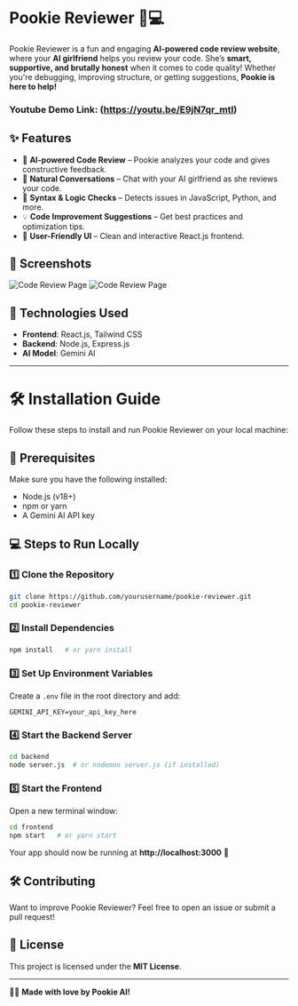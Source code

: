 # Pookie Reviewer 💖💻

Pookie Reviewer is a fun and engaging **AI-powered code review website**, where your **AI girlfriend** helps you review your code. She’s **smart, supportive, and brutally honest** when it comes to code quality! Whether you're debugging, improving structure, or getting suggestions, **Pookie is here to help!**

### Youtube Demo Link: (https://youtu.be/E9jN7qr_mtI)

## ✨ Features
- 🩷 **AI-powered Code Review** – Pookie analyzes your code and gives constructive feedback.
- 🤖 **Natural Conversations** – Chat with your AI girlfriend as she reviews your code.
- 📄 **Syntax & Logic Checks** – Detects issues in JavaScript, Python, and more.
- 💡 **Code Improvement Suggestions** – Get best practices and optimization tips.
- 🎨 **User-Friendly UI** – Clean and interactive React.js frontend.

## 🎥 Screenshots
![Code Review Page]([https://your-image-link.com/code_review.png](https://drive.google.com/file/d/1_-cKFxWLoTGJkIHLWi67qxeITpUhNrXl/view?usp=sharing))
![Code Review Page]([[https://your-image-link.com/code_review.png](https://drive.google.com/file/d/1_-cKFxWLoTGJkIHLWi67qxeITpUhNrXl/view?usp=sharing)](https://drive.google.com/file/d/16dTbRf4duDqdgRkXYQlk-FqbdX9tjIrz/view?usp=drive_link))


## 🚀 Technologies Used
- **Frontend**: React.js, Tailwind CSS
- **Backend**: Node.js, Express.js
- **AI Model**: Gemini AI

---

# 🛠️ Installation Guide

Follow these steps to install and run Pookie Reviewer on your local machine:

## 📌 Prerequisites
Make sure you have the following installed:
- Node.js (v18+)
- npm or yarn
- A Gemini AI API key

## 💻 Steps to Run Locally

### 1️⃣ Clone the Repository
```sh
git clone https://github.com/yourusername/pookie-reviewer.git
cd pookie-reviewer
```

### 2️⃣ Install Dependencies
```sh
npm install   # or yarn install
```

### 3️⃣ Set Up Environment Variables
Create a `.env` file in the root directory and add:
```env
GEMINI_API_KEY=your_api_key_here
```

### 4️⃣ Start the Backend Server
```sh
cd backend
node server.js  # or nodemon server.js (if installed)
```

### 5️⃣ Start the Frontend
Open a new terminal window:
```sh
cd frontend
npm start   # or yarn start
```

Your app should now be running at **http://localhost:3000** 🚀

## 🛠️ Contributing
Want to improve Pookie Reviewer? Feel free to open an issue or submit a pull request!

## 📜 License
This project is licensed under the **MIT License**.

---

👩‍💻 **Made with love by Pookie AI!**
